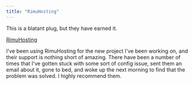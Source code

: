 ```yaml
---
title: "RimuHosting"
---
```

This is a blatant plug, but they have earned it.

[RimuHosting](http://rimuhosting.com/landing.jsp?s=ilink13)


I've been using RimuHosting for the new project I've been working on, and
their support is nothing short of amazing. There have been a number of times
that I've gotten stuck with some sort of config issue, sent them an email
about it, gone to bed, and woke up the next morning to find that the problem
was solved. I highly recommend them.
